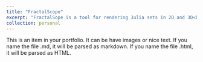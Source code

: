 ```yaml
---
title: "FractalScope"
excerpt: "FractalSope is a tool for rendering Julia sets in 2D and 3D<br/><img src='/images/500x300.png'>"
collection: personal
---
```


This is an item in your portfolio. It can be have images or nice text. If you name the file .md, it will be parsed as markdown. If you name the file .html, it will be parsed as HTML. 
